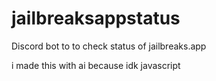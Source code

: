 # jailbreaksappstatus
Discord bot to to check status of jailbreaks.app

i made this with ai because idk javascript
